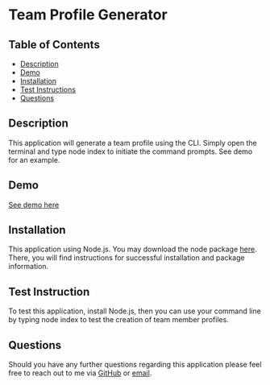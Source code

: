 # Team Profile Generator


## Table of Contents
-   [Description](#description)
-   [Demo](#demo)
-   [Installation](#installation)
-   [Test Instructions](#tests)
-   [Questions](#questions)


## Description
This application will generate a team profile using the CLI. Simply open the terminal and type node index to initiate the command prompts. See demo for an example.

## Demo 
[See demo here](https://drive.google.com/file/d/1xnJDQkwbWJDXgX0UQ4ltZ2U1HvplDWdj/view)

## Installation
This application using Node.js. You may download the node package [here](https://nodejs.org/en/). There, you will find instructions for successful installation and package information.

## Test Instruction
To test this application, install Node.js, then you can use your command line by typing node index to test the creation of team member profiles.

## Questions
Should you have any further questions regarding this application please feel free to reach out to me via [GitHub](https://github.com/Emilyrh1058/Ch-10---Team-Profile-Generator) or [email](mailto:emilyrh1058@gmail.com).